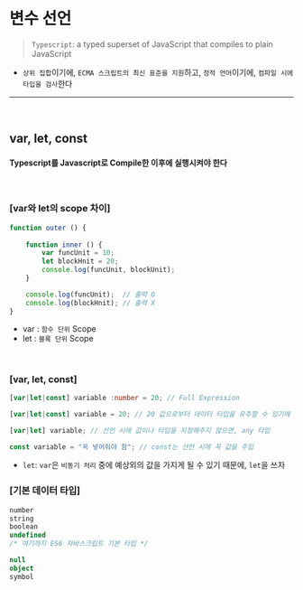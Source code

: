 # 변수 선언
> `Typescript`: a typed superset of JavaScript that compiles to plain JavaScript
* `상위 집합`이기에, `ECMA 스크립트의 최신 표준을 지원`하고, `정적 언어`이기에, `컴파일 시에 타입을 검사`한다

<hr>
<br>

## var, let, const

#### Typescript를 Javascript로 Compile한 이후에 실행시켜야 한다

<br>

### [var와 let의 scope 차이]

```typescript
function outer () {
    
    function inner () {
        var funcUnit = 10;
        let blockHnit = 20;
        console.log(funcUnit, blockUnit);
    }

    console.log(funcUnit);  // 출력 O
    console.log(blockHnit); // 출력 X
}
```
* var : `함수 단위` Scope
* let : `블록 단위` Scope

<br>

### [var, let, const]

```typescript
[var|let|const] variable :number = 20; // Full Expression

[var|let|const] variable = 20; // 20 값으로부터 데이터 타입을 유추할 수 있기에 생략 가능

[var|let] variable; // 선언 시에 값이나 타입을 지정해주지 않으면, any 타입

const variable = "꼭 넣어줘야 함"; // const는 선언 시에 꼭 값을 주입
```
* `let`: `var`은 `비동기 처리` 중에 예상외의 값을 가지게 될 수 있기 때문에, `let`을 쓰자

### [기본 데이터 타입]

```typescript
number
string
boolean
undefined
/* 여기까지 ES6 자바스크립트 기본 타입 */ 

null
object
symbol
```
